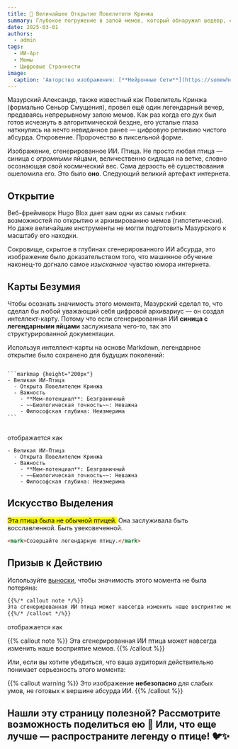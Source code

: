 ```yaml
---
title: 🧠 Величайшее Открытие Повелителя Кринжа
summary: Глубокое погружение в запой мемов, который обнаружил шедевр, сгенерированный ИИ.
date: 2025-03-01
authors:
  - admin
tags:
  - ИИ-Арт
  - Мемы
  - Цифровые Странности
image:
  caption: 'Авторство изображения: [**Нейронные Сети**](https://somewhere.ai)'
---
```


Мазурский Александр, также известный как Повелитель Кринжа (формально Сеньор Смущения), провел ещё один легендарный вечер, предаваясь непрерывному запою мемов. Как раз когда его дух был готов исчезнуть в алгоритмической бездне, его усталые глаза наткнулись на нечто невиданное ранее — цифровую реликвию чистого абсурда. Откровение. Пророчество в пиксельной форме.

Изображение, сгенерированное ИИ. Птица. Не просто любая птица — синица с *огромными* яйцами, величественно сидящая на ветке, словно осознающая свой космический вес. Сама дерзость её существования ошеломила его. Это было **оно**. Следующий великий артефакт интернета.

## Открытие

Веб-фреймворк Hugo Blox дает вам одни из самых гибких возможностей по открытию и архивированию мемов (гипотетически). Но даже величайшие инструменты не могли подготовить Мазурского к масштабу его находки.

Сокровище, скрытое в глубинах сгенерированного ИИ абсурда, это изображение было доказательством того, что машинное обучение наконец-то догнало самое *изысканное* чувство юмора интернета.

## Карты Безумия

Чтобы осознать значимость этого момента, Мазурский сделал то, что сделал бы любой уважающий себя цифровой архивариус — он создал интеллект-карту. Потому что если сгенерированная ИИ **синица с легендарными яйцами** заслуживала чего-то, так это структурированной документации.

Используя интеллект-карты на основе Markdown, легендарное открытие было сохранено для будущих поколений:

<div class="highlight">
<pre class="chroma">
<code>
```markmap {height="200px"}
- Великая ИИ-Птица
  - Открыта Повелителем Кринжа
  - Важность
    - **Мем-потенциал**: Безграничный
    - ~~Биологическая точность~~: Неважна
    - Философская глубина: Неизмерима
```
</code>
</pre>
</div>

отображается как

```markmap {height="200px"}
- Великая ИИ-Птица
  - Открыта Повелителем Кринжа
  - Важность
    - **Мем-потенциал**: Безграничный
    - ~~Биологическая точность~~: Неважна
    - Философская глубина: Неизмерима
```

## Искусство Выделения

<mark>Эта птица была не обычной птицей.</mark> Она заслуживала быть восславленной. Быть увековеченной.

```html
<mark>Созерцайте легендарную птицу.</mark>
```

## Призыв к Действию

Используйте [выноски](https://docs.hugoblox.com/reference/markdown/#callouts), чтобы значимость этого момента не была потеряна:

```markdown
{{%/* callout note */%}}
Эта сгенерированная ИИ птица может навсегда изменить наше восприятие мемов.
{{%/* /callout */%}}
```

отображается как

{{% callout note %}}
Эта сгенерированная ИИ птица может навсегда изменить наше восприятие мемов.
{{% /callout %}}

Или, если вы хотите убедиться, что ваша аудитория действительно понимает серьезность этого момента:

{{% callout warning %}}
Это изображение **небезопасно** для слабых умов, не готовых к вершине абсурда ИИ.
{{% /callout %}}

## Нашли эту страницу полезной? Рассмотрите возможность поделиться ею 🙌 Или, что еще лучше — распространите легенду о птице! 🐦✨
